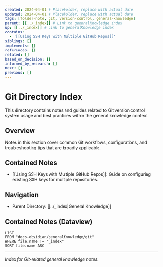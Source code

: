 ```yaml
---
created: 2024-04-01 # Placeholder, replace with actual date
updated: 2024-04-01 # Placeholder, replace with actual date
tags: [folder-note, git, version-control, general-knowledge]
parent: [[../_index]] # Link to generalKnowledge index
up: [[../_index]] # Link to generalKnowledge index
contains:
  - '[[Using SSH Keys with Multiple GitHub Repos]]'
siblings: []
implements: []
references: []
related: []
based_on_decision: []
informed_by_research: []
next: []
previous: []
---
```


# Git Directory Index

This directory contains notes and guides related to Git version control system usage and best practices within the general knowledge context.

## Overview

Notes in this section cover common Git workflows, configurations, and troubleshooting tips that are broadly applicable.

## Contained Notes

- [[Using SSH Keys with Multiple GitHub Repos]]: Guide on configuring existing SSH keys for multiple repositories.

## Navigation

- Parent Directory: [[../_index|General Knowledge]]

## Contained Notes (Dataview)

```dataview
LIST
FROM "docs-obsidian/generalKnowledge/git"
WHERE file.name != "_index"
SORT file.name ASC
```

---

_Index for Git-related general knowledge notes._
